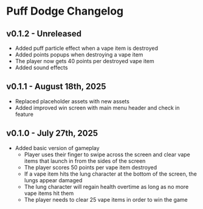 # Puff Dodge Changelog

## v0.1.2 - Unreleased
* Added puff particle effect when a vape item is destroyed
* Added points popups when destroying a vape item
* The player now gets 40 points per destroyed vape item
* Added sound effects

## v0.1.1 - August 18th, 2025
* Replaced placeholder assets with new assets
* Added improved win screen with main menu header and check in feature

## v0.1.0 - July 27th, 2025
* Added basic version of gameplay
  * Player uses their finger to swipe across the screen and clear vape items that launch in from the sides of the screen
  * The player scores 50 points per vape item destroyed
  * If a vape item hits the lung character at the bottom of the screen, the lungs appear damaged
  * The lung character will regain health overtime as long as no more vape items hit them
  * The player needs to clear 25 vape items in order to win the game